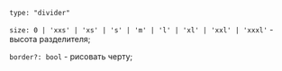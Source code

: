 `type: "divider"`

`size: 0 | 'xxs' | 'xs' | 's' | 'm' | 'l' | 'xl' | 'xxl' | 'xxxl'` - высота разделителя;

`border?: bool` - рисовать черту;

